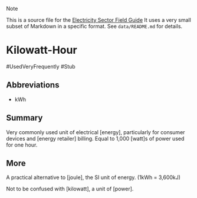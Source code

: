 > [!NOTE] 
> This is a source file for the [Electricity Sector Field Guide](https://grahamlea.github.io/Electricity-Sector-Field-Guide/)
> It uses a very small subset of Markdown in a specific format.
> See `data/README.md` for details.

# Kilowatt-Hour
#UsedVeryFrequently
#Stub

## Abbreviations
- kWh


## Summary

Very commonly used unit of electrical [energy], particularly for consumer devices and [energy retailer] billing.
Equal to 1,000 [watt]s of power used for one hour.


## More

A practical alternative to [joule], the SI unit of energy. (1kWh = 3,600kJ)

Not to be confused with [kilowatt], a unit of [power].

